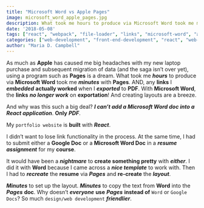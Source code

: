 ```yaml
---
title: "Microsoft Word vs Apple Pages"
image: microsoft_word_apple_pages.jpg
description: What took me hours to produce via Microsoft Word took me minutes with Pages.
date: '2018-05-08'
tags: ["react", "webpack", "file-loader", "links", "microsoft-word", "apple-pages", "osx", "resume-design", "resume-layout", "web-development-workflows"]
categories: ["web-development", "front-end-development", "react", "web-development-workflows"]
author: "Maria D. Campbell"
---
```


As much as **Apple** has caused me big headaches with my new laptop purchase and subsequent migration of data (and the saga isn’t over yet), using a program such as **Pages** is a dream. What took me ***hours*** to produce via **Microsoft Word** took me ***minutes*** with **Pages**. AND, any **links** I ***embedded*** **actually worked** when I ***exported*** to **PDF**. With **Microsoft Word**, the **links** ***no longer work*** on **exportation**! And creating layouts are a breeze.

And why was this such a big deal? ***I can’t add a Microsoft Word doc into a React application***. **Only** ***PDF***.

My `portfolio website` is **built** with ***React***.

I didn’t want to lose link functionality in the process. At the same time, I had to submit either a **Google Doc** or a **Microsoft Word Doc** in a ***resume assignment*** for my **course**.

It would have been a ***nightmare*** to **create something pretty** with ***either***. I did it with **Word** because I came across a ***nice template*** to work with. Then I had to ***recreate*** the **resume** via ***Pages*** and **re-create** the ***layout***.

***Minutes*** to set up the layout. ***Minutes*** to copy the text from **Word** into the ***Pages*** **doc**. Why doesn’t ***everyone*** **use** ***Pages*** **instead of** `Word` or `Google Docs`? So much `design/web development` ***friendlier***.
